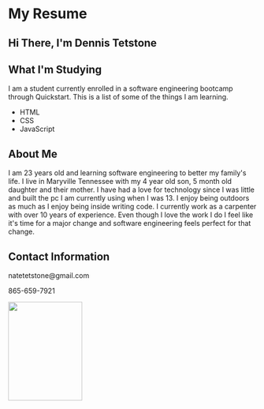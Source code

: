 <h1>My Resume</h1>
<h2>Hi There, I'm Dennis Tetstone</h2>
<h2>What I'm Studying</h2>
<p>I am a student currently enrolled in a software engineering bootcamp through Quickstart. This is a list of some of the things I am learning.</p>
<ul>
  <li>HTML</li>
  <li>CSS</li>
  <li>JavaScript</li>
</ul>
<h2>About Me</h2>
<p>I am 23 years old and learning software engineering to better my family's life. I live in Maryville Tennessee with my 4 year old son, 5 month old daughter and their mother. I have had a love for technology since I was little and built the pc I am currently using when I was 13. I enjoy being outdoors as much as I enjoy being inside writing code. I currently work as a carpenter with over 10 years of experience. Even though I love the work I do I feel like it's time for a major change and software engineering feels perfect for that change. </p>
<h2>Contact Information</h2>
<p>natetetstone@gmail.com</p>
<p>865-659-7921</p>
<img src="https://github.com/user-attachments/assets/d9b8a6b9-19a2-47fd-8688-7ac0dd88ab0e" width=150px height=200px alt=""/>






<!--
**Bobthunderman1/Bobthunderman1** is a ✨ _special_ ✨ repository because its `README.md` (this file) appears on your GitHub profile.

Here are some ideas to get you started:

- 🔭 I’m currently working on ...
- 🌱 I’m currently learning ...
- 👯 I’m looking to collaborate on ...
- 🤔 I’m looking for help with ...
- 💬 Ask me about ...
- 📫 How to reach me: ...
- 😄 Pronouns: ...
- ⚡ Fun fact: ...
-->
